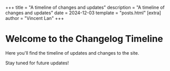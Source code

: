 +++
title = "A timeline of changes and updates"
description = "A timeline of changes and updates"
date = 2024-12-03
template = "posts.html"
[extra]
author = "Vincent Lan"
+++

# Welcome to the Changelog Timeline

Here you'll find the timeline of updates and changes to the site.

Stay tuned for future updates!
